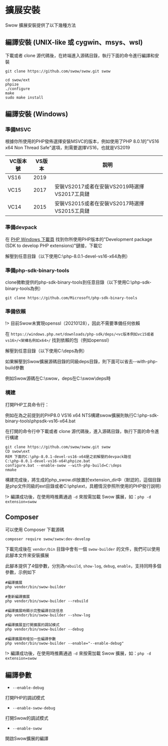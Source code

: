 # 擴展安裝

Swow 擴展安裝提供了以下幾種方法

## 編譯安裝 (UNIX-like 或 cygwin、msys、wsl)

下載或者 clone 源代碼後，在終端進入源碼目錄，執行下面的命令進行編譯和安裝

```shell
git clone https://github.com/swow/swow.git swow

cd swow/ext
phpize
./configure
make
sudo make install
```

## 編譯安裝 (Windows)

### 準備MSVC

根據你所使用的PHP發佈選擇安裝MSVC的版本，例如使用了PHP 8.0.1的"VS16 x64 Non Thread Safe"選項，則需要選擇VS16，也就是VS2019

| VC版本號 | VS版本 | 説明 |
| - | - | - |
| VS16 | 2019 |  |
| VC15 | 2017 | 安裝VS2017或者在安裝VS2019時選擇VS2017工具鏈 |
| VC14 | 2015 | 安裝VS2015或者在安裝VS2017時選擇VS2015工具鏈 |

### 準備devpack

在 [PHP Windows 下載頁](https://windows.php.net/download/) 找到你所使用PHP版本的"Development package (SDK to develop PHP extensions)"鏈接，下載它

解壓到任意目錄（以下使用C:\php-8.0.1-devel-vs16-x64為例）

### 準備php-sdk-binary-tools

clone微軟提供的php-sdk-binary-tools到任意目錄（以下使用C:\php-sdk-binary-tools為例）

```batch
git clone https://github.com/Microsoft/php-sdk-binary-tools
```

### 準備依賴

!> 目前Swow未實現openssl（20210128），因此不需要準備任何依賴

在 `https://windows.php.net/downloads/php-sdk/deps/<vc版本例如vc15或者vs16>/<架構名例如x64>/` 找到依賴的包（例如openssl）

解壓到任意目錄（以下使用C:\deps為例）

如果解壓到Swow擴展源碼目錄的同級deps目錄，則下面可以省去--with-php-build參數

例如Swow源碼在C:\swow，deps在C:\swow\deps時

### 構建

打開PHP工具命令行：

例如在為之前提到的PHP8.0 VS16 x64 NTS構建swow擴展則執行C:\php-sdk-binary-tools\phpsdk-vs16-x64.bat 

在打開的命令行中下載或者 clone 源代碼後，進入源碼目錄，執行下面的命令進行構建

```batch
git clone https://github.com/swow/swow.git swow
CD swow\ext
REM 下面的C:\php-8.0.1-devel-vs16-x64是之前解壓的devpack路徑
C:\php-8.0.1-devel-vs16-x64\phpize.bat
configure.bat --enable-swow --with-php-build=C:\deps
nmake
```

構建完成後，將生成的php_swow.dll放置於extension_dir中（默認的，這個目錄是php文件同級的ext目錄或者C:\php\ext，具體情況參照所使用的PHP發行説明）

!> 編譯成功後，在使用時推薦通過 `-d` 來按需加載 Swow 擴展，如：`php -d extension=swow`

## Composer

可以使用 Composer 下載源碼

```shell
composer require swow/swow:dev-develop
```

下載完成後在 `vendor/bin` 目錄中會有一個 `swow-builder` 的文件，我們可以使用此腳本文件來安裝擴展

此腳本提供了4個參數，分別為`rebuild`, `show-log`, `debug`, `enable`，支持同時多個參數，示例如下

```shell
#編譯擴展
php vendor/bin/swow-builder

#重新編譯擴展
php vendor/bin/swow-builder --rebuild

#編譯擴展時顯示完整編譯日誌信息
php vendor/bin/swow-builder --show-log

#編譯擴展並打開擴展的調試模式
php vendor/bin/swow-builder --debug

#編譯擴展時增加一些編譯參數
php vendor/bin/swow-builder --enable="--enable-debug"
```

!> 編譯成功後，在使用時推薦通過 `-d` 來按需加載 Swow 擴展，如：`php -d extension=swow`

## 編譯參數

* `--enable-debug`

打開PHP的調試模式

* `--enable-swow-debug`

打開Swow的調試模式

* `--enable-swow`

開啟Swow擴展的編譯
